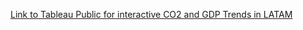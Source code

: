 

[Link to Tableau Public for interactive CO2 and GDP Trends in LATAM](https://public.tableau.com/views/LATAM_gdp/Story1?:language=en-GB&publish=yes&:display_count=n&:origin=viz_share_link)
